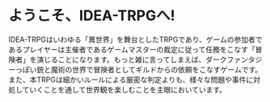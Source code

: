 # ようこそ、IDEA-TRPGへ!
IDEA-TRPGはいわゆる「異世界」を舞台としたTRPGであり、ゲームの参加者であるプレイヤーは主催者であるゲームマスターの裁定に従って任務をこなす「冒険者」を演じることになります。もっと雑に言ってしまえば、ダークファンタジーっぽい銃と魔術の世界で冒険者としてギルドからの依頼をこなすゲームです。また、本TRPGは細かいルールによる厳密な判定よりも、様々な問題や事件に対処していくことを通して世界観を楽しむことを主眼においています。
